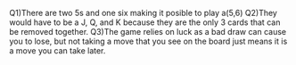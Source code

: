 Q1)There are two 5s and one six making it posible to play a(5,6)
Q2)They would have to be a J, Q, and K because they are the only 3 cards that can be removed together.
Q3)The game relies on luck as a bad draw can cause you to lose, but not taking a move that you see on the board just means it is a move you can take later.